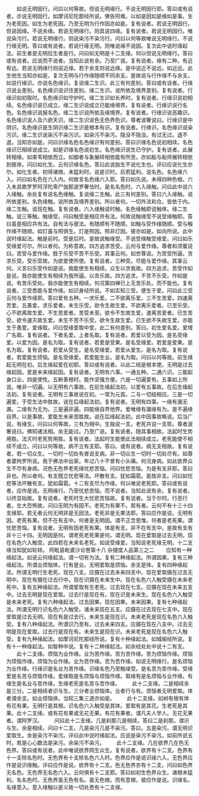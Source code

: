 <!-- { "loadSidebar": true } -->
　　如说无明因行。问曰以何等故。但说无明缘行。不说无明因行耶。答曰或有说者。亦说无明因行。如摩诃尼陀那经所说。佛告阿难。以如是因如是缘如是事。生为老死因。如生为老死因。乃至无明为行作因亦如是。复有说者。若说无明因行。但说因缘。不说余缘。若说无明缘行。则具说四缘。复有说者。若说无明因行。唯说染污行。若说无明缘行。则说染污不染污行。问曰以何等故唯说无明缘行。不说行缘无明。答曰或有说者。若说行缘无明。则唯说缘不说因。复次此中说时缘起法。前生者是无明后生者是行。问曰如无明是十二支缘。何以但说无明缘行。答曰或有说者。应说而不说者。当知此说有余。乃至广说。复有说者。缘有二种。有近有远。若说无明缘行则说近缘。若于余支则说远缘。是中说近不说远。如近远。此生他生当知亦如是。复次无明与行作缘随顺不同余支。是故说与行作缘不与余支。如说行缘识。亦说名色缘识。复说缘二生识。此三有何差别。答曰或有说者。行缘识说业差别。名色缘识说识住差别。缘二生识。说所依及境界差别。复有说者。行缘识如初取时。名色缘识如守护时。缘二生识如长养时。复有说者。行缘识说初相续。名色缘识说已成立。缘二生识说成立已能缘境界。复有说者。行缘识说行名色。名色缘识说报名色。缘二生识说所依及缘境界。复有说者。行缘识说恶趣识。名色缘识说人及六欲天识。缘二生识说色无色界色识。尊者波奢说曰。行缘识是中阴识。名色缘识是生阴识缘二生识是根本有识。复有说者。行缘识。名色缘识说染污识。缘二生识说染污不染污识。如染污不染污。隐没不隐没。有过无过。退不退。当知亦如是。问曰识缘名色名色缘识有何差别。答曰识缘名色说初相续。名色缘识已相续说成立。如是识缘名色说初生。名色缘识说生已守护。复有说者。此展转相缘。如束苇相依而立。如御者与象展转相依能有所至。亦如船与船师展转相依到彼岸。问曰如化生。云何识缘名色。答曰此说胎生不说化生也。评曰应说化生亦尔。如化生者。初得诸根。未猛利时。说是识时。后若猛利。说名色。名色缘六入。问曰如名色在六入内。何故言名色缘六入耶。答曰如先说。未得四种色根。六入未具歌罗罗阿浮陀卑尸伽那波罗奢佉时。是名名色时。六入缘触。问曰此中说六入缘触。余处复有说名色缘触。复说缘二生触。此三有何差别。答曰六入缘触。说所依差别。名色缘触。说所依及境界差别。所以者何。一切外法和合。皆依于内。缘二生触。说现在触。复有说者。六入缘触说时触。名色缘触即说触体。缘二生触。说三等触。触缘受。问曰触受是相应共有法。何故说触缘受不说受缘触耶。答曰虽是相应共有法。自有法与彼法。有随顺有不随顺。如触与受作缘随顺。受与触作缘不随顺。如灯虽与照俱生。灯是照因。照非灯因。彼亦如是。如向所说。此中说时缘起法。触是前时。受是后时。是故说触缘受。不说受缘触受缘爱。问曰如乐受缘爱可尔。所以者何。为称意故。四方追求苦受。云何与爱作缘。尊者和须蜜说曰。苦受与爱作缘。胜于乐受不苦不乐受。其事云何。如世尊说。为苦受所逼。贪求乐受。受乐受故。为欲爱使所使。复有说者。三种受。尽能与爱作缘。其事云何。义言曰乐受作如是说。我能使生有相续。众生以贪我故。四方追求。苦受作如是说。我亦能使生有相续为我所逼。以贪乐故。四方追求。不苦不乐受。作如是说。有苦乐受处。我亦能使生有相续。何况第四禅已上无苦乐处。而不能也。复有说者。三受悉能与爱作缘。如识身经所说。不如实知三受。便生于爱。问曰此三受云何与爱作缘耶。答曰爱有五种。一求乐爱。二不欲离乐爱。三不生苦爱。四速离苦爱。五愚爱。求乐爱者。未生乐受。欲令生故生爱。不欲离乐爱者。已至乐受。心不欲离故生爱。不生苦爱者。苦受未至。欲令不生故生爱。速离苦爱者。已生苦受。欲令速灭故生爱。未生不苦不乐受。欲令生故生爱。已生欲不失故生爱。亦能生于愚爱。爱缘取。问曰受缘爱取中爱。此二有何差别。答曰。初生爱名爱。爱增广名取。复有说者。下者名爱。上者名取。复有说者。若爱以受为因。是名受缘爱。以爱为因。是名为取。复有说者。若爱是受果。是名受缘爱。若爱是爱果。是名为取。复有说者。若爱从受生。是名受缘爱。若爱从爱生。是名为取。复有说者。若爱能生烦恼。是名受缘爱。若爱能生业。是名为取。问曰以何等故。前生缘起无明在初。后生缘起爱在初耶。答曰或有说者。以此二结是根本使。无明是过去缘起因。爱是未来缘起因。复有说者。无明有六事。一通五种。二通六识。三能起身口业。四是使性。五断善根时。能作坚强方便。六是一切遍爱有。五事如上所说。唯非一切遍。以无明有六事故。在前生缘起法初。以爱有五事故。在后生缘起法初。复有说者。无明有三事故说在初。一常为元首。二与一切结相应。三是一切遍爱。于受生法中胜故。说在后缘起法初。复有说者。无明有四事。一缘有漏无漏。二缘有为无为。三是遍非遍。四能缘自界他界。爱唯缘有漏缘有为。是不遍缘自界。以是事故。爱能生未来苦胜故。说在后缘起法初。此中因事故略说。后当广说。有缘生。问曰以何等故。三有为相中。生独说一支。老死共说一支耶。尊者波奢说曰。佛知诸法相。余无能过。乃至广说。复有说者。随其事相故。法起时生势用胜。法灭时老死势用胜。复有说者。法起时生能使此法相续成立。老死能使不相续不成立。问曰以何等故。病不立有支耶。答曰。或有说者。病无支相故。复有说者。若一切众生。一切时一切处有者说支病。非一切众生一切时一切处尽有。如尊者婆拘罗所说。我于佛法中出家。年过八十不曾有小头痛。何况身病。如此欲界众生不尽有身病。况色无色界老死缘忧悲苦恼。问曰忧悲苦恼。为是有支非耶。答曰非也。所以者何。有支既立忧悲等法。坏散有支。犹如霜雹。是故非支。问曰如忧悲等法坏散有支。犹如霜雹。十二有支尽为作缘。何以唯说老死耶。答曰或有说者。应作是说。无明缘行。乃至忧悲苦恼。而不说者。当知此说有余。复有说者。以终显始故。复有说者。老死时生大忧悲苦恼故。复有说者。当于尔时。行恶行者。生大恐怖故。问曰无明为有因不。老死为有果不。若有者。云何不有十三十四支缘耶。若无者云何无明非是无因法。老死非是无果法耶。答曰应作是说。无明有因。老死有果。但不在有支中。何者是无明因。谓不正念思惟。何者是老死果。谓忧悲苦恼。复有说者。无明有因老死有果。体是有支。非不在有支中。是故有支有非十三十四。无明因是何。谓老死老死果是何。谓无明。现在爱取是过去无明。现在名色六入触受。此四若在未来名老死。如说受缘爱。当知说老死缘无明。十二支缘当知犹如轮转。
阿毗昙毗婆沙论卷第十八
杂揵度人品第三之二
　　应知有一种缘起法。如说云何缘起法。谓一切有为法。复有二种缘起法。所谓因果。复有三种缘起法。所谓业烦恼体。行有是业。无明爱取是烦恼。余支是体。复有四种缘起法。所谓无明行生老死。现在八支。应摄在过去未来四支中。现在爱取摄在过去无明中。现在有摄在过去行中。现在识摄在未来生中。现在名色六入触受摄在未来老死中。复有五种缘起法。所谓爱取有生老死。过去现在七支。应摄在现在未来五支中。过去无明是现在爱取。过去行是现在有。现在识是未来生。现在名色六入触受是未来老死。复有六种缘起法。过去因果。现在因果。未来因果。复有七种缘起法。所谓无明行识名色六入触受。诸未来现在五支。应摄在过去现在七支中。现在爱取是过去无明。现在有是过去行。未来生是现在识。未来老死是现在名色六入触受。复有八种缘起法。所谓识乃至有。过去未来四支。应摄在现在八支中。过去无明是现在爱取。过去行是现在有。未来生是现在识。未来老死是现在名色六入触受。复有九种缘起法。如摩诃尼陀那经所说。复有十种缘起法。如城喻经所说。复有十一种缘起法。如智种中说。复有十二种缘起法。如余经处处中说十二有支。
　　此十二支缘。烦恼为业作缘。业为苦作缘。苦为苦作缘。苦为烦恼作缘。烦恼为烦恼作缘。烦恼为业作缘。业为苦作缘。苦为苦作缘。如说无明缘行。是名烦恼为业作缘。行缘识是名业为苦作缘。识缘名色乃至触缘受。是名苦为苦作缘。受缘爱是名苦与烦恼作缘。爱缘取是名烦恼与烦恼作缘。取缘有是名烦恼与业作缘。有缘生是名业与苦作缘。生缘老死是名苦与苦作缘。
　　此十二支缘。二是相续余是三分。二是相续者识与生。三分者业烦恼体。业者行与有。烦恼者无明爱取。体者谓余支。如业烦恼体。当知三集三道亦如是。
　　此十二支缘。如树有根有体有花有果。无明行是其根。识名色六入触受是其体。爱取有是其花。生老死是其果。此十二支缘。或有花有果或无花无果。有花有果者。谓凡夫人学人。无花无果者。谓阿罗汉。
　　问曰此十二支缘。几是刹那几是相续。答曰二是刹那。谓识与生。余是相续。问曰十二支。几是染污几是不染污。答曰。五是染污。谓无明识爱取生。余是染污不染污。评曰此中说时缘起法。应说是染污不染污。如前所说五时。若是心心数法是染污。余染污不染污。
　　此十二支缘。几在欲界几在色无色界。答曰或有说者。此中唯说欲界网生众生。复有说者。欲界有十二支。色界有十一支除名色时。无色界有十支除名色六入时。色界应作是说识缘六入。无色界应作是说识缘触。评曰应作是说。欲界有十二支。色无色界亦有十二支。问曰如色界无名色。无色界无名色六入。云何俱有十二支耶。答曰如初生色界众生。诸根未猛利。名名色时。无色界虽无色有名。虽无色根。而有意根。彼应作是说。识缘名。名缘意入。意入缘触以是义故一切处悉有十二支缘。
